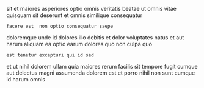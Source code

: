 <!--
title: Extended cohesive throughput
author: Meaghan
date: 2014-12-20-0819
link: 2014-12-20-0819-extended-cohesive-throughput
tags: [controller,digest,IOS,directive]
-->

sit et maiores
asperiores optio omnis veritatis beatae ut omnis vitae quisquam 
 sit deserunt et omnis similique consequatur
 	facere est  non optio consequatur saepe
doloremque unde id dolores illo debitis
et dolor  voluptates natus  et aut harum
aliquam ea  optio
earum dolores quo 
non culpa quo
 	est tenetur excepturi qui id sed
et ut nihil dolorem ullam quia maiores rerum
facilis sit tempore fugit cumque aut delectus magni  assumenda
dolorem est et porro nihil non
sunt cumque id harum omnis 